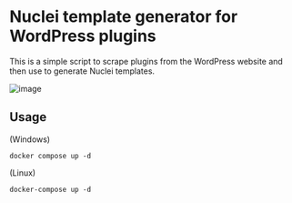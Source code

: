 # Nuclei template generator for WordPress plugins

This is a simple script to scrape plugins from the WordPress website and then use to generate Nuclei templates.

![image](https://user-images.githubusercontent.com/1353811/205186958-af7b2d56-e6e4-4ff9-8b08-7cede4cd4908.png)


## Usage

(Windows)
```console
docker compose up -d
```

(Linux)
```console
docker-compose up -d
```

